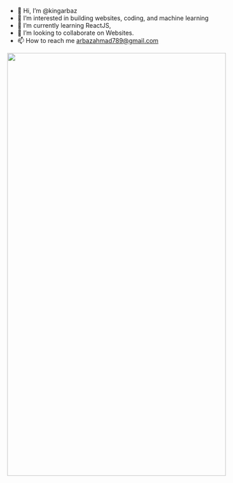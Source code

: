 - 👋 Hi, I’m @kingarbaz
- 👀 I’m interested in building websites, coding, and machine learning
- 🌱 I’m currently learning ReactJS, 
- 💞️ I’m looking to collaborate on Websites.
- 📫 How to reach me arbazahmad789@gmail.com

<!---
kingarbaz/kingarbaz is a ✨ special ✨ repository because its `README.md` (this file) appears on your GitHub profile.
You can click the Preview link to take a look at your changes.
--->

<img src="https://media.giphy.com/media/vFKqnCdLPNOKc/giphy.gif" width="100%" height="50%"/>

